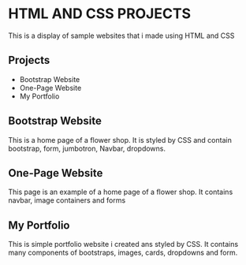 # HTML AND CSS PROJECTS

This is a display of sample websites that i made using HTML and CSS

## Projects
- Bootstrap Website
- One-Page Website
- My Portfolio

## Bootstrap Website

This is a home page of a flower shop. It is styled by CSS and contain bootstrap, form, jumbotron, Navbar, dropdowns.

## One-Page Website

This page is an example of a home page of a flower shop. It contains navbar, image containers and forms

## My Portfolio

This is simple portfolio website i created ans styled by CSS. It contains many components of bootstraps, images, cards, dropdowns and form.


